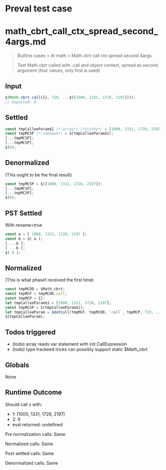 # Preval test case

# math_cbrt_call_ctx_spread_second_4args.md

> Builtins cases > Ai math > Math cbrt call ctx spread second 4args
>
> Test Math.cbrt called with .call and object context, spread as second argument (four values, only first is used)

## Input

`````js filename=intro
$(Math.cbrt.call({}, 729, ...$([1000, 1331, 1728, 2197])));
// Expected: 9
`````


## Settled


`````js filename=intro
const tmpCalleeParam$1 /*:array*/ /*truthy*/ = [1000, 1331, 1728, 2197];
const tmpMCSP /*:unknown*/ = $(tmpCalleeParam$1);
[...tmpMCSP];
[...tmpMCSP];
$(9);
`````


## Denormalized
(This ought to be the final result)

`````js filename=intro
const tmpMCSP = $([1000, 1331, 1728, 2197]);
[...tmpMCSP];
[...tmpMCSP];
$(9);
`````


## PST Settled
With rename=true

`````js filename=intro
const a = [ 1000, 1331, 1728, 2197 ];
const b = $( a );
[ ...b ];
[ ...b ];
$( 9 );
`````


## Normalized
(This is what phase1 received the first time)

`````js filename=intro
const tmpMCOO = $Math_cbrt;
const tmpMCF = tmpMCOO.call;
const tmpMCP = {};
let tmpCalleeParam$1 = [1000, 1331, 1728, 2197];
const tmpMCSP = $(tmpCalleeParam$1);
let tmpCalleeParam = $dotCall(tmpMCF, tmpMCOO, `call`, tmpMCP, 729, ...tmpMCSP);
$(tmpCalleeParam);
`````


## Todos triggered


- (todo) array reads var statement with init CallExpression
- (todo) type trackeed tricks can possibly support static $Math_cbrt


## Globals


None


## Runtime Outcome


Should call `$` with:
 - 1: [1000, 1331, 1728, 2197]
 - 2: 9
 - eval returned: undefined

Pre normalization calls: Same

Normalized calls: Same

Post settled calls: Same

Denormalized calls: Same

